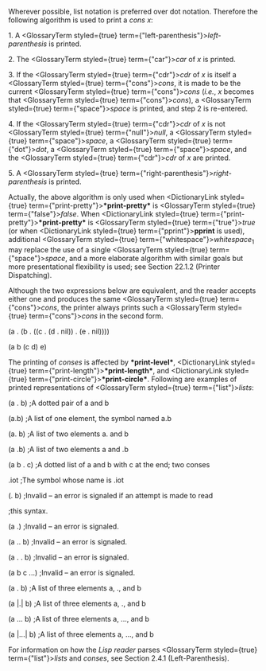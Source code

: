  



Wherever possible, list notation is preferred over dot notation. Therefore the following algorithm is used to print a *cons x*: 



1\. A <GlossaryTerm styled={true} term={"left-parenthesis"}><i>left-parenthesis</i></GlossaryTerm> is printed. 



2\. The <GlossaryTerm styled={true} term={"car"}><i>car</i></GlossaryTerm> of *x* is printed. 



3\. If the <GlossaryTerm styled={true} term={"cdr"}><i>cdr</i></GlossaryTerm> of *x* is itself a <GlossaryTerm styled={true} term={"cons"}><i>cons</i></GlossaryTerm>, it is made to be the current <GlossaryTerm styled={true} term={"cons"}><i>cons</i></GlossaryTerm> (*i.e.*, *x* becomes that <GlossaryTerm styled={true} term={"cons"}><i>cons</i></GlossaryTerm>), a <GlossaryTerm styled={true} term={"space"}><i>space</i></GlossaryTerm> is printed, and step 2 is re-entered. 



4\. If the <GlossaryTerm styled={true} term={"cdr"}><i>cdr</i></GlossaryTerm> of *x* is not <GlossaryTerm styled={true} term={"null"}><i>null</i></GlossaryTerm>, a <GlossaryTerm styled={true} term={"space"}><i>space</i></GlossaryTerm>, a <GlossaryTerm styled={true} term={"dot"}><i>dot</i></GlossaryTerm>, a <GlossaryTerm styled={true} term={"space"}><i>space</i></GlossaryTerm>, and the <GlossaryTerm styled={true} term={"cdr"}><i>cdr</i></GlossaryTerm> of *x* are printed. 



5\. A <GlossaryTerm styled={true} term={"right-parenthesis"}><i>right-parenthesis</i></GlossaryTerm> is printed. 



Actually, the above algorithm is only used when <DictionaryLink styled={true} term={"print-pretty"}><b>\*print-pretty\*</b></DictionaryLink> is <GlossaryTerm styled={true} term={"false"}><i>false</i></GlossaryTerm>. When <DictionaryLink styled={true} term={"print-pretty"}><b>\*print-pretty\*</b></DictionaryLink> is <GlossaryTerm styled={true} term={"true"}><i>true</i></GlossaryTerm> (or when <DictionaryLink styled={true} term={"pprint"}><b>pprint</b></DictionaryLink> is used), additional <GlossaryTerm styled={true} term={"whitespace"}><i>whitespace</i></GlossaryTerm><sub>1</sub> may replace the use of a single <GlossaryTerm styled={true} term={"space"}><i>space</i></GlossaryTerm>, and a more elaborate algorithm with similar goals but more presentational flexibility is used; see Section 22.1.2 (Printer Dispatching). 



Although the two expressions below are equivalent, and the reader accepts either one and produces the same <GlossaryTerm styled={true} term={"cons"}><i>cons</i></GlossaryTerm>, the printer always prints such a <GlossaryTerm styled={true} term={"cons"}><i>cons</i></GlossaryTerm> in the second form. 



(a . (b . ((c . (d . nil)) . (e . nil)))) 



(a b (c d) e) 



The printing of *conses* is affected by **\*print-level\***, <DictionaryLink styled={true} term={"print-length"}><b>\*print-length\*</b></DictionaryLink>, and <DictionaryLink styled={true} term={"print-circle"}><b>\*print-circle\*</b></DictionaryLink>. Following are examples of printed representations of <GlossaryTerm styled={true} term={"list"}><i>lists</i></GlossaryTerm>: 



(a . b) ;A dotted pair of a and b 



(a.b) ;A list of one element, the symbol named a.b 



(a. b) ;A list of two elements a. and b 



(a .b) ;A list of two elements a and .b 







 



 



(a b . c) ;A dotted list of a and b with c at the end; two conses 



.iot ;The symbol whose name is .iot 



(. b) ;Invalid – an error is signaled if an attempt is made to read 



;this syntax. 



(a .) ;Invalid – an error is signaled. 



(a .. b) ;Invalid – an error is signaled. 



(a . . b) ;Invalid – an error is signaled. 



(a b c ...) ;Invalid – an error is signaled. 



(a \. b) ;A list of three elements a, ., and b 



(a |.| b) ;A list of three elements a, ., and b 



(a \... b) ;A list of three elements a, ..., and b 



(a |...| b) ;A list of three elements a, ..., and b 



For information on how the *Lisp reader* parses <GlossaryTerm styled={true} term={"list"}><i>lists</i></GlossaryTerm> and *conses*, see Section 2.4.1 (Left-Parenthesis). 



